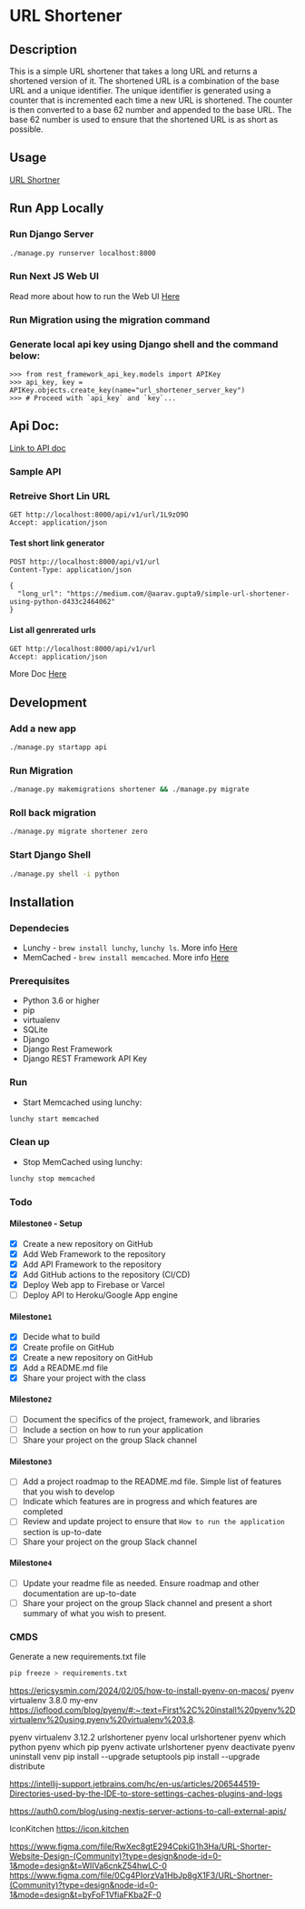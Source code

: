 # URL Shortener

## Description

This is a simple URL shortener that takes a long URL and returns a shortened version of it. The shortened URL is a
combination of the base URL and a unique identifier. The unique identifier is generated using a counter that is
incremented each time a new URL is shortened. The counter is then converted to a base 62 number and appended to the base
URL. The base 62 number is used to ensure that the shortened URL is as short as possible.

## Usage

[URL Shortner](https://urls-4b.web.app/)

## Run App Locally

### Run Django Server

```bash
./manage.py runserver localhost:8000
```

### Run Next JS Web UI

Read more about how to run the Web UI [Here](/web/README.md)

### Run Migration using the migration command

### Generate local api key using Django shell and the command below:

```
>>> from rest_framework_api_key.models import APIKey
>>> api_key, key = APIKey.objects.create_key(name="url_shortener_server_key")
>>> # Proceed with `api_key` and `key`...
```

## Api Doc:

[Link to API doc](http://localhost:8000/doc/)

### Sample API

### Retreive Short Lin URL

```
GET http://localhost:8000/api/v1/url/1L9zO9O
Accept: application/json
```

#### Test short link generator

```
POST http://localhost:8000/api/v1/url
Content-Type: application/json

{
  "long_url": "https://medium.com/@aarav.gupta9/simple-url-shortener-using-python-d433c2464062"
}
```

#### List all genrerated urls

```
GET http://localhost:8000/api/v1/url
Accept: application/json

```

More Doc [Here](URLShortener.http)

## Development

### Add a new app

```bash
./manage.py startapp api
```

### Run Migration

```bash
./manage.py makemigrations shortener && ./manage.py migrate
```

### Roll back migration

```bash
./manage.py migrate shortener zero 
```

### Start Django Shell

```bash
./manage.py shell -i python
```

## Installation

### Dependecies

- Lunchy - `brew install lunchy`, `lunchy ls`. More info [Here](https://github.com/eddiezane/lunchy)
- MemCached - `brew install memcached`. More
  info [Here](https://gist.github.com/tomysmile/ba6c0ba4488ea51e6423d492985a7953)

### Prerequisites

- Python 3.6 or higher
- pip
- virtualenv
- SQLite
- Django
- Django Rest Framework
- Django REST Framework API Key

### Run

- Start Memcached using lunchy:

```bash
lunchy start memcached
```

### Clean up

- Stop MemCached using lunchy:

```bash
lunchy stop memcached
```

### Todo

#### Milestone`0` - Setup

- [x] Create a new repository on GitHub
- [x] Add Web Framework to the repository
- [x] Add API Framework to the repository
- [x] Add GitHub actions to the repository (CI/CD)
- [x] Deploy Web app to Firebase or Varcel
- [ ] Deploy API to Heroku/Google App engine

#### Milestone`1`

- [x] Decide what to build
- [x] Create profile on GitHub
- [x] Create a new repository on GitHub
- [x] Add a README.md file
- [x] Share your project with the class

#### Milestone`2`

- [ ] Document the specifics of the project, framework, and libraries
- [ ] Include a section on how to run your application
- [ ] Share your project on the group Slack channel

#### Milestone`3`

- [ ] Add a project roadmap to the README.md file. Simple list of features that you wish to develop
- [ ] Indicate which features are in progress and which features are completed
- [ ] Review and update project to ensure that `How to run the application` section is up-to-date
- [ ] Share your project on the group Slack channel

#### Milestone`4`

- [ ] Update your readme file as needed. Ensure roadmap and other documentation are up-to-date
- [ ] Share your project on the group Slack channel and present a short summary of what you wish to present.

### CMDS

Generate a new requirements.txt file

```bash
pip freeze > requirements.txt
```
https://ericsysmin.com/2024/02/05/how-to-install-pyenv-on-macos/
pyenv virtualenv 3.8.0 my-env
https://ioflood.com/blog/pyenv/#:~:text=First%2C%20install%20pyenv%2Dvirtualenv%20using,pyenv%20virtualenv%203.8.

pyenv virtualenv 3.12.2 urlshortener
pyenv local urlshortener
pyenv which python
pyenv which pip
pyenv activate urlshortener
pyenv deactivate
pyenv uninstall venv
pip install --upgrade setuptools
pip install --upgrade distribute 

https://intellij-support.jetbrains.com/hc/en-us/articles/206544519-Directories-used-by-the-IDE-to-store-settings-caches-plugins-and-logs

https://auth0.com/blog/using-nextjs-server-actions-to-call-external-apis/

IconKitchen
https://icon.kitchen

https://www.figma.com/file/RwXec8gtE294CpkiG1h3Ha/URL-Shorter-Website-Design-(Community)?type=design&node-id=0-1&mode=design&t=WIIVa6cnkZ54hwLC-0
https://www.figma.com/file/0Cg4PIorzVa1HbJp8gX1F3/URL-Shortner-(Community)?type=design&node-id=0-1&mode=design&t=byFoF1VfiaFKba2F-0
